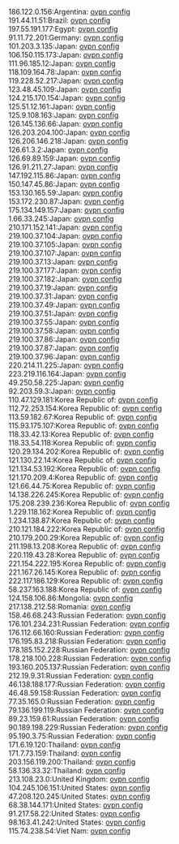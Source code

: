 186.122.0.156:Argentina: [ovpn config](vpn/186_122_0_156.ovpn)  
191.44.11.51:Brazil: [ovpn config](vpn/191_44_11_51.ovpn)  
197.55.191.177:Egypt: [ovpn config](vpn/197_55_191_177.ovpn)  
91.11.72.201:Germany: [ovpn config](vpn/91_11_72_201.ovpn)  
101.203.3.135:Japan: [ovpn config](vpn/101_203_3_135.ovpn)  
106.150.115.173:Japan: [ovpn config](vpn/106_150_115_173.ovpn)  
111.96.185.12:Japan: [ovpn config](vpn/111_96_185_12.ovpn)  
118.109.164.78:Japan: [ovpn config](vpn/118_109_164_78.ovpn)  
119.228.52.217:Japan: [ovpn config](vpn/119_228_52_217.ovpn)  
123.48.45.109:Japan: [ovpn config](vpn/123_48_45_109.ovpn)  
124.215.170.154:Japan: [ovpn config](vpn/124_215_170_154.ovpn)  
125.51.12.161:Japan: [ovpn config](vpn/125_51_12_161.ovpn)  
125.9.108.163:Japan: [ovpn config](vpn/125_9_108_163.ovpn)  
126.145.136.66:Japan: [ovpn config](vpn/126_145_136_66.ovpn)  
126.203.204.100:Japan: [ovpn config](vpn/126_203_204_100.ovpn)  
126.206.146.218:Japan: [ovpn config](vpn/126_206_146_218.ovpn)  
126.61.3.2:Japan: [ovpn config](vpn/126_61_3_2.ovpn)  
126.69.89.159:Japan: [ovpn config](vpn/126_69_89_159.ovpn)  
126.91.211.27:Japan: [ovpn config](vpn/126_91_211_27.ovpn)  
147.192.115.86:Japan: [ovpn config](vpn/147_192_115_86.ovpn)  
150.147.45.86:Japan: [ovpn config](vpn/150_147_45_86.ovpn)  
153.130.165.59:Japan: [ovpn config](vpn/153_130_165_59.ovpn)  
153.172.230.87:Japan: [ovpn config](vpn/153_172_230_87.ovpn)  
175.134.149.157:Japan: [ovpn config](vpn/175_134_149_157.ovpn)  
1.66.33.245:Japan: [ovpn config](vpn/1_66_33_245.ovpn)  
210.171.152.141:Japan: [ovpn config](vpn/210_171_152_141.ovpn)  
219.100.37.104:Japan: [ovpn config](vpn/219_100_37_104.ovpn)  
219.100.37.105:Japan: [ovpn config](vpn/219_100_37_105.ovpn)  
219.100.37.107:Japan: [ovpn config](vpn/219_100_37_107.ovpn)  
219.100.37.13:Japan: [ovpn config](vpn/219_100_37_13.ovpn)  
219.100.37.177:Japan: [ovpn config](vpn/219_100_37_177.ovpn)  
219.100.37.182:Japan: [ovpn config](vpn/219_100_37_182.ovpn)  
219.100.37.19:Japan: [ovpn config](vpn/219_100_37_19.ovpn)  
219.100.37.31:Japan: [ovpn config](vpn/219_100_37_31.ovpn)  
219.100.37.49:Japan: [ovpn config](vpn/219_100_37_49.ovpn)  
219.100.37.51:Japan: [ovpn config](vpn/219_100_37_51.ovpn)  
219.100.37.55:Japan: [ovpn config](vpn/219_100_37_55.ovpn)  
219.100.37.58:Japan: [ovpn config](vpn/219_100_37_58.ovpn)  
219.100.37.86:Japan: [ovpn config](vpn/219_100_37_86.ovpn)  
219.100.37.87:Japan: [ovpn config](vpn/219_100_37_87.ovpn)  
219.100.37.96:Japan: [ovpn config](vpn/219_100_37_96.ovpn)  
220.214.11.225:Japan: [ovpn config](vpn/220_214_11_225.ovpn)  
223.219.116.164:Japan: [ovpn config](vpn/223_219_116_164.ovpn)  
49.250.58.225:Japan: [ovpn config](vpn/49_250_58_225.ovpn)  
92.203.59.3:Japan: [ovpn config](vpn/92_203_59_3.ovpn)  
110.47.129.181:Korea Republic of: [ovpn config](vpn/110_47_129_181.ovpn)  
112.72.253.154:Korea Republic of: [ovpn config](vpn/112_72_253_154.ovpn)  
113.59.182.67:Korea Republic of: [ovpn config](vpn/113_59_182_67.ovpn)  
115.93.175.107:Korea Republic of: [ovpn config](vpn/115_93_175_107.ovpn)  
118.33.42.13:Korea Republic of: [ovpn config](vpn/118_33_42_13.ovpn)  
118.33.54.118:Korea Republic of: [ovpn config](vpn/118_33_54_118.ovpn)  
120.29.134.202:Korea Republic of: [ovpn config](vpn/120_29_134_202.ovpn)  
121.130.22.14:Korea Republic of: [ovpn config](vpn/121_130_22_14.ovpn)  
121.134.53.192:Korea Republic of: [ovpn config](vpn/121_134_53_192.ovpn)  
121.170.209.4:Korea Republic of: [ovpn config](vpn/121_170_209_4.ovpn)  
121.66.44.75:Korea Republic of: [ovpn config](vpn/121_66_44_75.ovpn)  
14.138.226.245:Korea Republic of: [ovpn config](vpn/14_138_226_245.ovpn)  
175.208.239.236:Korea Republic of: [ovpn config](vpn/175_208_239_236.ovpn)  
1.229.118.162:Korea Republic of: [ovpn config](vpn/1_229_118_162.ovpn)  
1.234.138.87:Korea Republic of: [ovpn config](vpn/1_234_138_87.ovpn)  
210.121.184.222:Korea Republic of: [ovpn config](vpn/210_121_184_222.ovpn)  
210.179.200.29:Korea Republic of: [ovpn config](vpn/210_179_200_29.ovpn)  
211.198.13.208:Korea Republic of: [ovpn config](vpn/211_198_13_208.ovpn)  
220.119.43.28:Korea Republic of: [ovpn config](vpn/220_119_43_28.ovpn)  
221.154.222.195:Korea Republic of: [ovpn config](vpn/221_154_222_195.ovpn)  
221.167.26.145:Korea Republic of: [ovpn config](vpn/221_167_26_145.ovpn)  
222.117.186.129:Korea Republic of: [ovpn config](vpn/222_117_186_129.ovpn)  
58.237.163.188:Korea Republic of: [ovpn config](vpn/58_237_163_188.ovpn)  
124.158.106.86:Mongolia: [ovpn config](vpn/124_158_106_86.ovpn)  
217.138.212.58:Romania: [ovpn config](vpn/217_138_212_58.ovpn)  
158.46.68.243:Russian Federation: [ovpn config](vpn/158_46_68_243.ovpn)  
176.101.234.231:Russian Federation: [ovpn config](vpn/176_101_234_231.ovpn)  
176.112.66.160:Russian Federation: [ovpn config](vpn/176_112_66_160.ovpn)  
176.195.83.218:Russian Federation: [ovpn config](vpn/176_195_83_218.ovpn)  
178.185.152.228:Russian Federation: [ovpn config](vpn/178_185_152_228.ovpn)  
178.218.100.228:Russian Federation: [ovpn config](vpn/178_218_100_228.ovpn)  
193.160.205.137:Russian Federation: [ovpn config](vpn/193_160_205_137.ovpn)  
212.19.9.31:Russian Federation: [ovpn config](vpn/212_19_9_31.ovpn)  
46.138.188.177:Russian Federation: [ovpn config](vpn/46_138_188_177.ovpn)  
46.48.59.158:Russian Federation: [ovpn config](vpn/46_48_59_158.ovpn)  
77.35.165.0:Russian Federation: [ovpn config](vpn/77_35_165_0.ovpn)  
79.136.199.119:Russian Federation: [ovpn config](vpn/79_136_199_119.ovpn)  
89.23.159.61:Russian Federation: [ovpn config](vpn/89_23_159_61.ovpn)  
90.189.198.229:Russian Federation: [ovpn config](vpn/90_189_198_229.ovpn)  
95.190.3.75:Russian Federation: [ovpn config](vpn/95_190_3_75.ovpn)  
171.6.19.120:Thailand: [ovpn config](vpn/171_6_19_120.ovpn)  
171.7.73.159:Thailand: [ovpn config](vpn/171_7_73_159.ovpn)  
203.156.119.200:Thailand: [ovpn config](vpn/203_156_119_200.ovpn)  
58.136.33.32:Thailand: [ovpn config](vpn/58_136_33_32.ovpn)  
213.108.23.0:United Kingdom: [ovpn config](vpn/213_108_23_0.ovpn)  
104.245.106.151:United States: [ovpn config](vpn/104_245_106_151.ovpn)  
47.208.120.245:United States: [ovpn config](vpn/47_208_120_245.ovpn)  
68.38.144.171:United States: [ovpn config](vpn/68_38_144_171.ovpn)  
91.217.58.22:United States: [ovpn config](vpn/91_217_58_22.ovpn)  
98.163.41.242:United States: [ovpn config](vpn/98_163_41_242.ovpn)  
115.74.238.54:Viet Nam: [ovpn config](vpn/115_74_238_54.ovpn)  
